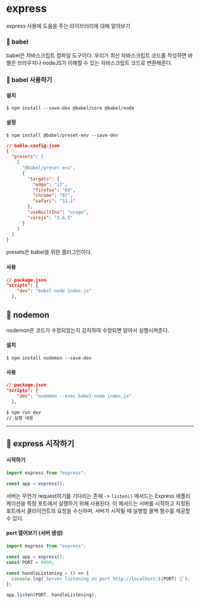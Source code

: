 # express

express 사용에 도움을 주는 라이브러리에 대해 알아보기

### 📌 babel

babel은 자바스크립트 컴파일 도구이다. 우리가 최신 자바스크립트 코드를 작성하면 바벨은 브라우저나 nodeJS가 이해할 수 있는 자바스크립트 코드로 변환해준다.

### 📌 babel 사용하기

#### 설치

```
$ npm install --save-dev @babel/core @babel/node
```

#### 설정

```
$ npm install @babel/preset-env --save-dev
```

```json
// bable.config.json
{
  "presets": [
    [
      "@babel/preset-env",
      {
        "targets": {
          "edge": "17",
          "firefox": "60",
          "chrome": "67",
          "safari": "11.1"
        },
        "useBuiltIns": "usage",
        "corejs": "3.6.5"
      }
    ]
  ]
}
```

presets은 babel을 위한 플러그인이다.

#### 사용

```json
// package.json
"scripts": {
    "dev": "babel-node index.js"
  },
```

## 📌 nodemon

nodemon은 코드가 수정되었는지 감지하여 수정되면 알아서 실행시켜준다.

#### 설치

```
$ npm install nodemon --save-dev
```

#### 사용

```json
// package.json
"scripts": {
    "dev": "nodemon --exec babel-node index.js"
  },
```

```bash
$ npm run dev
// 실행 내용
```

---

## 📌 express 시작하기

#### 시작하기

```js
import express from "express";

const app = express();
```

서버는 무언가 request하기를 기다리는 존재 -> `listen()` 메서드는 Express 애플리케이션을 특정 포트에서 실행하기 위해 사용된다. 이 메서드는 서버를 시작하고 지정된 포트에서 클라이언트의 요청을 수신하며, 서버가 시작될 때 실행할 콜백 함수를 제공할 수 있다.

#### port 열어보기 (서버 생성)

```js
import express from "express";

const app = express();
const PORT = 4000;

const handleListening = () => {
  console.log(`Server listening on port http://localhost:${PORT} 🚀`);
};

app.listen(PORT, handleListening);
```
